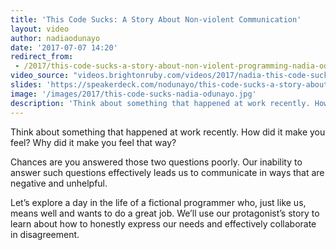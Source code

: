```yaml
---
title: 'This Code Sucks: A Story About Non-violent Communication'
layout: video
author: nadiaodunayo
date: '2017-07-07 14:20'
redirect_from:
 - /2017/this-code-sucks-a-story-about-non-violent-programming-nadia-odunayo/
video_source: "videos.brightonruby.com/videos/2017/nadia-this-code-sucks-a-story-about-non-violent-communication.mp4"
slides: 'https://speakerdeck.com/nodunayo/this-code-sucks-a-story-about-nonviolent-communication'
image: '/images/2017/this-code-sucks-nadia-odunayo.jpg'
description: 'Think about something that happened at work recently. How did it make you feel? Why did it make you feel that way?'
---
```


Think about something that happened at work recently. How did it make you feel? Why did it make you feel that way?

Chances are you answered those two questions poorly. Our inability to answer such questions effectively leads us to communicate in ways that are negative and unhelpful.

Let’s explore a day in the life of a fictional programmer who, just like us, means well and wants to do a great job. We’ll use our protagonist’s story to learn about how to honestly express our needs and effectively collaborate in disagreement.
